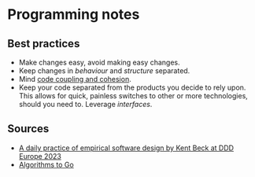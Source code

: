 # Programming notes

## Best practices

- Make changes easy, avoid making easy changes.
- Keep changes in _behaviour_ and _structure_ separated.
- Mind [code coupling and cohesion][a daily practice of empirical software design by kent beck at ddd europe 2023].
- Keep your code separated from the products you decide to rely upon.<br/>
  This allows for quick, painless switches to other or more technologies, should you need to.
  Leverage _interfaces_.

## Sources

- [A daily practice of empirical software design by Kent Beck at DDD Europe 2023]
- [Algorithms to Go]

<!--
  Reference
  ═╬═Time══
  -->

[a daily practice of empirical software design by kent beck at ddd europe 2023]: https://www.youtube.com/watch?v=yBEcq23OgB4
[algorithms to go]: https://yourbasic.org/
